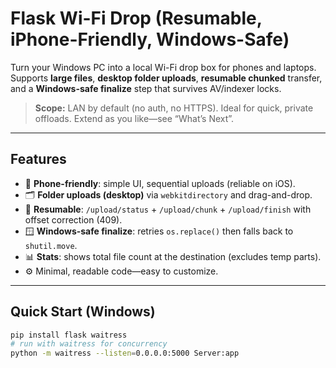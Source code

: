 # Flask Wi-Fi Drop (Resumable, iPhone-Friendly, Windows-Safe)

Turn your Windows PC into a local Wi-Fi drop box for phones and laptops.  
Supports **large files**, **desktop folder uploads**, **resumable chunked** transfer, and a **Windows-safe finalize** step that survives AV/indexer locks.

> **Scope:** LAN by default (no auth, no HTTPS). Ideal for quick, private offloads. Extend as you like—see “What’s Next”.

---

## Features
- 📱 **Phone-friendly**: simple UI, sequential uploads (reliable on iOS).
- 🗂️ **Folder uploads (desktop)** via `webkitdirectory` and drag-and-drop.
- 🔁 **Resumable**: `/upload/status` + `/upload/chunk` + `/upload/finish` with offset correction (409).
- 🪟 **Windows-safe finalize**: retries `os.replace()` then falls back to `shutil.move`.
- 📊 **Stats**: shows total file count at the destination (excludes temp parts).
- ⚙️ Minimal, readable code—easy to customize.

---

## Quick Start (Windows)

```bash
pip install flask waitress
# run with waitress for concurrency
python -m waitress --listen=0.0.0.0:5000 Server:app
